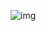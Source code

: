 ![img](https://github.com/dev-alihasan/codeninja/assets/101947194/a5c1b4d8-19f5-4556-a446-ae5c01e90a60)
